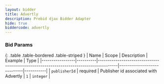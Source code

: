 ```yaml
---
layout: bidder
title: Advertly
description: Prebid djax Bidder Adapter
hide: true
biddercode: advertly
---
```



### Bid Params

{: .table .table-bordered .table-striped }
| Name            | Scope    | Description                                                                            | Example                     | Type      |
|-----------------|----------|----------------------------------------------------------------------------------------|-----------------------------|-----------|
| `publisherId`   | required | Publisher id associated with Advertly                                                      | `1`                         | `integer` |
